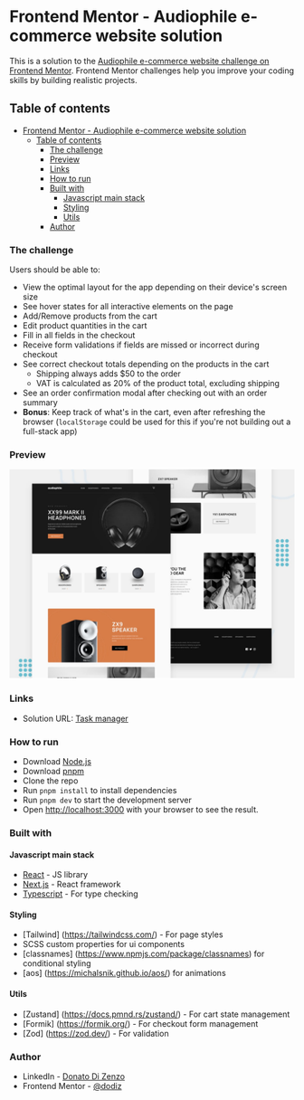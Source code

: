 # Frontend Mentor - Audiophile e-commerce website solution

This is a solution to the [Audiophile e-commerce website challenge on Frontend Mentor](https://www.frontendmentor.io/challenges/audiophile-ecommerce-website-C8cuSd_wx). Frontend Mentor challenges help you improve your coding skills by building realistic projects.

## Table of contents

- [Frontend Mentor - Audiophile e-commerce website solution](#frontend-mentor---audiophile-e-commerce-website-solution)
  - [Table of contents](#table-of-contents)
    - [The challenge](#the-challenge)
    - [Preview](#preview)
    - [Links](#links)
    - [How to run](#how-to-run)
    - [Built with](#built-with)
      - [Javascript main stack](#javascript-main-stack)
      - [Styling](#styling)
      - [Utils](#utils)
    - [Author](#author)

### The challenge

Users should be able to:

- View the optimal layout for the app depending on their device's screen size
- See hover states for all interactive elements on the page
- Add/Remove products from the cart
- Edit product quantities in the cart
- Fill in all fields in the checkout
- Receive form validations if fields are missed or incorrect during checkout
- See correct checkout totals depending on the products in the cart
  - Shipping always adds $50 to the order
  - VAT is calculated as 20% of the product total, excluding shipping
- See an order confirmation modal after checking out with an order summary
- **Bonus**: Keep track of what's in the cart, even after refreshing the browser (`localStorage` could be used for this if you're not building out a full-stack app)

### Preview

![](./preview.jpg)

### Links

- Solution URL: [Task manager](https://task-manager-ten-pi.vercel.app)

### How to run

- Download [Node.js](https://nodejs.org/en/download/)
- Download [pnpm](https://pnpm.io/installation)
- Clone the repo
- Run `pnpm install` to install dependencies
- Run `pnpm dev` to start the development server
- Open [http://localhost:3000](http://localhost:3000) with your browser to see the result.

### Built with

#### Javascript main stack

- [React](https://reactjs.org/) - JS library
- [Next.js](https://nextjs.org/) - React framework
- [Typescript](https://www.typescriptlang.org/) - For type checking

#### Styling

- [Tailwind] (https://tailwindcss.com/) - For page styles
- SCSS custom properties for ui components
- [classnames] (https://www.npmjs.com/package/classnames) for conditional styling
- [aos] (https://michalsnik.github.io/aos/) for animations

#### Utils

- [Zustand] (https://docs.pmnd.rs/zustand/) - For cart state management
- [Formik] (https://formik.org/) - For checkout form management
- [Zod] (https://zod.dev/) - For validation

### Author

- LinkedIn - [Donato Di Zenzo](https://www.linkedin.com/in/donato-di-zenzo/)
- Frontend Mentor - [@dodiz](https://www.frontendmentor.io/profile/dodiz)
